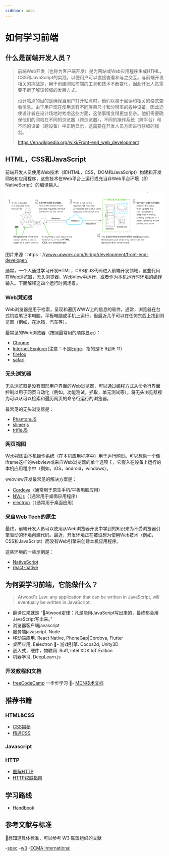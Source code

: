 ```yaml
---
sidebar: auto
---
```


# 如何学习前端

## 什么是前端开发人员？
> 前端Web开发（也称为客户端开发）是为网站或Web应用程序生成HTML，CSS和JavaScript的实践，以便用户可以直接查看和与之交互。与前端开发相关的挑战是，用于创建网站前端的工具和技术不断变化，因此开发人员需要不断了解该领域的发展方式。
>
> 设计站点的目的是确保当用户打开站点时，他们以易于阅读和相关的格式查看信息。由于用户现在使用具有不同屏幕尺寸和分辨率的各种设备，因此迫使设计者在设计场地时考虑这些方面，这使事情变得更加复杂。他们需要确保他们的网站在不同的浏览器（跨浏览器），不同的操作系统（跨平台）和不同的设备（跨设备）中正确显示，这需要在开发人员方面进行仔细的规划。
>
>https://en.wikipedia.org/wiki/Front-end_web_development

## HTML，CSS和JavaScript

前端开发人员使用Web技术（即HTML，CSS，DOM和JavaScript）构建和开发网站和应用程序，这些技术在Web平台上运行或充当非Web平台环境（即NativeScript）的编译输入。
 
![what-is-front-end-dev](/images/what-is-front-end-dev.png) 
图片来源：https：//www.upwork.com/hiring/development/front-end-developer/

通常，一个人通过学习开发HTML，CSS和JS代码进入前端开发领域，这些代码在Web浏览器，无头浏览器，WebView中运行，或者作为本机运行时环境的编译输入。下面解释这四个运行时间场景。
 
### Web浏览器
Web浏览器是用于检索，呈现和遍历WWW上的信息的软件。通常，浏览器在台式机或笔记本电脑，平板电脑或手机上运行，​​但最近几乎可以在任何东西上找到浏览器（例如，在冰箱，汽车等）。

最常见的Web浏览器（按照最常用的顺序显示）：

- [Chrome](http://www.google.com/chrome/)
- [Internet Explorer](https://en.wikipedia.org/wiki/Internet_Explorer)(注意：不是[Edge](http://dev.modern.ie/)，指的是IE 9到IE 11)
- [firefox](https://www.mozilla.org/firefox/)
- [safari](http://www.apple.com/safari/)

### 无头浏览器

无头浏览器是没有图形用户界面的Web浏览器，可以通过编程方式从命令行界面控制以用于网页自动化（例如，功能测试，抓取，单元测试等）。将无头浏览器视为可以从可以检索和遍历网页的命令行运行的浏览器。

最常见的无头浏览器是：

- [PhantomJS](http://phantomjs.org/)
- [slimerjs](http://slimerjs.org/)
- [trifleJS](http://triflejs.org/)

### 网页视图

Web视图由本机操作系统（在本机应用程序中）用于运行网页。可以想象一个像iframe这样的webview或来自Web浏览器的单个选项卡，它嵌入在设备上运行的本机应用程序中（例如，iOS，android，windows）。

webview开发最常见的解决方案是：

- [Cordova](https://cordova.apache.org/)（通常用于原生手机/平板电脑应用）
- [NW.js](https://github.com/nwjs/nw.js)（（通常用于桌面应用程序）
- [electron](http://electron.atom.io/)（（通常用于桌面应用）

### 来自Web Tech的原生

最终，前端开发人员可以使用从Web浏览器开发中学到的知识来为不受浏览器引擎驱动的环境创建代码。最近，开发环境正在被设想为使用Web技术（例如，CSS和JavaScript）而没有Web引擎来创建本机应用程序。

这些环境的一些示例是：

- [NativeScript](https://www.nativescript.org/)
- [react-native](https://facebook.github.io/react-native/)

## 为何要学习前端，它能做什么？

>Atwood's Law: any application that can be written in JavaScript, will eventually be written in JavaScript.

- 翻译过来就是 “Atwood定律：凡是能用JavaScript写出来的，最终都会用JavaScript写出来。”
- 浏览器客户端javascript
- 服务端javascript. Node
- 移动端应用. React Native, PhoneGap|Cordova, Flutter
- 桌面应用. Eelectron
- 游戏引擎. Cocos2d, Unity3D
- 嵌入式，硬件，物联网. Ruff, Intel XDK IoT Edition
- 机器学习. DeepLearn.js

### 开发教程和文档
- [freeCodeCamp](https://github.com/freeCodeCamp/freeCodeCamp) 一步步学习
- [MDN技术文档](https://developer.mozilla.org/zh-CN/docs/Web)
 
## 推荐书籍

### HTML&CSS
- [CSS揭秘](https://book.douban.com/subject/26745943/)
- [精通CSS](https://book.douban.com/subject/4736167/)
### Javascript  

### HTTP
- [图解HTTP](https://book.douban.com/subject/25863515/)
- [HTTP权威指南](https://book.douban.com/subject/10746113/)

## 学习路线
- [Handbook](https://frontendmasters.com/books/front-end-handbook/2017/)

## 参考文献与标准

想知道具体标准，可以参考 W3 联盟组织的文献

-[spec](https://html.spec.whatwg.org/multipage/dom.html#kinds-of-content)
-[w3](http://www.w3.org/TR/html/dom.html#kinds-of-content)
-[ECMA International](http://www.ecma-international.org/ecma-262/5.1/#sec-11.9.3)